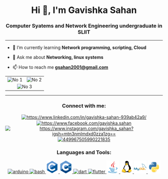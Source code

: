 <h1 align="center">Hi 👋, I'm Gavishka Sahan</h1>
<h3 align="center">Computer Syatems and Network Engineering undergraduate in SLIIT</h3>

---

- 🌱 I’m currently learning **Network programming, scripting, Cloud**

- 💬 Ask me about **Networking, linux systems**

- 📫 How to reach me **gsahan2001@gmail.com**

<table style="border: 0; width: 100%;">
  <tr>
    <td style="text-align: center;">
      <img 
        src="https://github-readme-stats.vercel.app/api?username=gavishka-sahan&show_icons=true&locale=en&title_color=ff6347&text_color=ffffff&icon_color=00bfff&bg_color=000000" 
        alt="No 1" width="400" height="200"
      />
    </td>
    <td style="text-align: center;">
      <img 
        src="https://github-readme-streak-stats.herokuapp.com/?user=gavishka-sahan&theme=black-ice&ring=ff6347&fire=ff6347&currStreakNum=ffffff&sideNums=ffffff&currStreakLabel=00bfff&sideLabels=00bfff&background=000000" 
        alt="No 2" width="400" height="200"
      />
    </td>
  </tr>
  <tr>
    <td colspan="2" style="text-align: center;">
      <img 
        src="https://github-readme-stats.vercel.app/api/top-langs?username=gavishka-sahan&show_icons=true&locale=en&layout=compact&title_color=ff6347&text_color=ffffff&icon_color=00bfff&bg_color=000000" 
        alt="No 3"
      />
    </td>
  </tr>
</table>




---

<h3 align="center">Connect with me:</h3>
<p align="center">
<a href="https://www.linkedin.com/in/gavishka-sahan-939ab42a9/" target="blank"><img align="center" src="https://raw.githubusercontent.com/rahuldkjain/github-profile-readme-generator/master/src/images/icons/Social/linked-in-alt.svg" alt="https://www.linkedin.com/in/gavishka-sahan-939ab42a9/" height="30" width="40" /></a>
<a href="https://www.facebook.com/gavishka.sahan" target="blank"><img align="center" src="https://raw.githubusercontent.com/rahuldkjain/github-profile-readme-generator/master/src/images/icons/Social/facebook.svg" alt="https://www.facebook.com/gavishka.sahan" height="30" width="40" /></a>
<a href="https://www.instagram.com/gavishka_sahan/?igsh=MTN3NmlmdXd0ZzA1Zg%3D%3D" target="blank"><img align="center" src="https://raw.githubusercontent.com/rahuldkjain/github-profile-readme-generator/master/src/images/icons/Social/instagram.svg" alt="https://www.instagram.com/gavishka_sahan?igsh=mtn3nmlmdxd0zza1zg==" height="30" width="40" /></a>
<a href="https://discord.gg/449967505990221835" target="blank"><img align="center" src="https://raw.githubusercontent.com/rahuldkjain/github-profile-readme-generator/master/src/images/icons/Social/discord.svg" alt="449967505990221835" height="30" width="40" /></a>
</p>

<h3 align="center">Languages and Tools:</h3>
<p align="center"> <a href="https://www.arduino.cc/" target="_blank" rel="noreferrer"> <img src="https://cdn.worldvectorlogo.com/logos/arduino-1.svg" alt="arduino" width="40" height="40"/> </a> <a href="https://www.gnu.org/software/bash/" target="_blank" rel="noreferrer"> <img src="https://www.vectorlogo.zone/logos/gnu_bash/gnu_bash-icon.svg" alt="bash" width="40" height="40"/> </a> <a href="https://www.cprogramming.com/" target="_blank" rel="noreferrer"> <img src="https://raw.githubusercontent.com/devicons/devicon/master/icons/c/c-original.svg" alt="c" width="40" height="40"/> </a> <a href="https://www.w3schools.com/cpp/" target="_blank" rel="noreferrer"> <img src="https://raw.githubusercontent.com/devicons/devicon/master/icons/cplusplus/cplusplus-original.svg" alt="cplusplus" width="40" height="40"/> </a> <a href="https://dart.dev" target="_blank" rel="noreferrer"> <img src="https://www.vectorlogo.zone/logos/dartlang/dartlang-icon.svg" alt="dart" width="40" height="40"/> </a> <a href="https://flutter.dev" target="_blank" rel="noreferrer"> <img src="https://www.vectorlogo.zone/logos/flutterio/flutterio-icon.svg" alt="flutter" width="40" height="40"/> </a> <a href="https://www.java.com" target="_blank" rel="noreferrer"> <img src="https://raw.githubusercontent.com/devicons/devicon/master/icons/java/java-original.svg" alt="java" width="40" height="40"/> </a> <a href="https://www.linux.org/" target="_blank" rel="noreferrer"> <img src="https://raw.githubusercontent.com/devicons/devicon/master/icons/linux/linux-original.svg" alt="linux" width="40" height="40"/> </a> <a href="https://www.mysql.com/" target="_blank" rel="noreferrer"> <img src="https://raw.githubusercontent.com/devicons/devicon/master/icons/mysql/mysql-original-wordmark.svg" alt="mysql" width="40" height="40"/> </a> <a href="https://www.python.org" target="_blank" rel="noreferrer"> <img src="https://raw.githubusercontent.com/devicons/devicon/master/icons/python/python-original.svg" alt="python" width="40" height="40"/> </a> </p>
